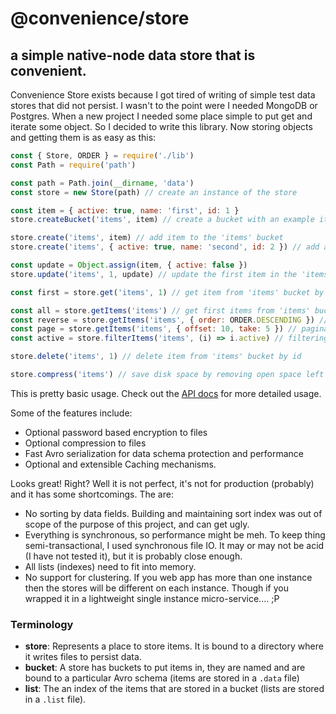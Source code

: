# @convenience/store
## a simple native-node data store that is convenient.

Convenience Store exists because I got tired of writing of simple test data stores that did not persist.  I wasn't to the point were I needed MongoDB or Postgres.  When a new project I needed some place simple to put get and iterate some object.  So I decided to write this library.  Now storing objects and getting them is as easy as this:

```javascript
const { Store, ORDER } = require('./lib')
const Path = require('path')

const path = Path.join(__dirname, 'data')
const store = new Store(path) // create an instance of the store

const item = { active: true, name: 'first', id: 1 }
store.createBucket('items', item) // create a bucket with an example item to enforce a schema

store.create('items', item) // add item to the 'items' bucket
store.create('items', { active: true, name: 'second', id: 2 }) // add another item to the 'items' bucket

const update = Object.assign(item, { active: false })
store.update('items', 1, update) // update the first item in the 'items' bucket

const first = store.get('items', 1) // get item from 'items' bucket by id

const all = store.getItems('items') // get first items from 'items' bucket in the order they were added (oldest > newest)
const reverse = store.getItems('items', { order: ORDER.DESCENDING }) // get items from 'items' bucket in newest > oldest order
const page = store.getItems('items', { offset: 10, take: 5 }) // pagination!
const active = store.filterItems('items', (i) => i.active) // filtering! this gets the active items back

store.delete('items', 1) // delete item from 'items' bucket by id

store.compress('items') // save disk space by removing open space left by updates and deleted files in a bucket.
```

This is pretty basic usage.  Check out the [API docs](API.md) for more detailed usage.

Some of the features include:
- Optional password based encryption to files
- Optional compression to files
- Fast Avro serialization for data schema protection and performance
- Optional and extensible Caching mechanisms.

Looks great! Right? Well it is not perfect, it's not for production (probably) and it has some shortcomings. The are:

- No sorting by data fields. Building and maintaining sort index was out of scope of the purpose of this project, and can get ugly.
- Everything is synchronous, so performance might be meh.  To keep thing semi-transactional, I used synchronous file IO. It may or may not be acid (I have not tested it), but it is probably close enough.
- All lists (indexes) need to fit into memory. 
- No support for clustering.  If you web app has more than one instance then the stores will be different on each instance. Though if you wrapped it in a lightweight single instance micro-service.... ;P

### Terminology

- __store__: Represents a place to store items. It is bound to a directory where it writes files to persist data.
- __bucket__: A store has buckets to put items in, they are named and are bound to a particular Avro schema (items are stored in a `.data` file)
- __list__: The an index of the items that are stored in a bucket (lists are stored in a `.list` file).